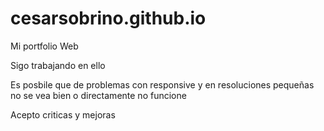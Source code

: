 # cesarsobrino.github.io
Mi portfolio Web

Sigo trabajando en ello

Es posbile que de problemas con responsive y en resoluciones pequeñas no se vea bien o directamente no funcione

Acepto criticas y mejoras
